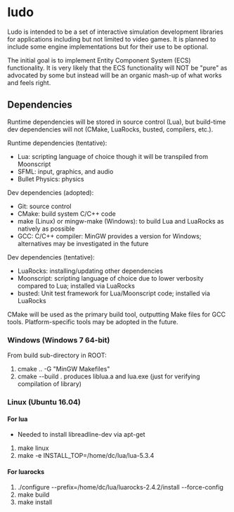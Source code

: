# ludo

Ludo is intended to be a set of interactive simulation development libraries for applications including but not limited to video games.  It is planned to include some engine implementations but for their use to be optional.

The initial goal is to implement Entity Component System (ECS) functionality.  It is very likely that the ECS functionality will NOT be "pure" as advocated by some but instead will be an organic mash-up of what works and feels right.

## Dependencies

Runtime dependencies will be stored in source control (Lua), but build-time dev dependencies will not (CMake, LuaRocks, busted, compilers, etc.).

Runtime dependencies (tentative):
- Lua: scripting language of choice though it will be transpiled from Moonscript
- SFML: input, graphics, and audio
- Bullet Physics: physics

Dev dependencies (adopted):
- Git: source control
- CMake: build system C/C++ code
- make (Linux) or mingw-make (Windows): to build Lua and LuaRocks as natively as possible
- GCC: C/C++ compiler: MinGW provides a version for Windows; alternatives may be investigated in the future

Dev dependencies (tentative):
- LuaRocks: installing/updating other dependencies
- Moonscript: scripting language of choice due to lower verbosity compared to Lua; installed via LuaRocks
- busted: Unit test framework for Lua/Moonscript code; installed via LuaRocks

CMake will be used as the primary build tool, outputting Make files for GCC tools.  Platform-specific tools may be adopted in the future.

### Windows (Windows 7 64-bit)

From build sub-directory in ROOT:
1. cmake .. -G "MinGW Makefiles"
2. cmake --build .
produces liblua.a and lua.exe (just for verifying compilation of library)

### Linux (Ubuntu 16.04)

#### For lua

- Needed to install libreadline-dev via apt-get

1. make linux
2. make -e INSTALL_TOP=/home/dc/lua/lua-5.3.4

#### For luarocks

1. ./configure --prefix=/home/dc/lua/luarocks-2.4.2/install --force-config
2. make build
3. make install

